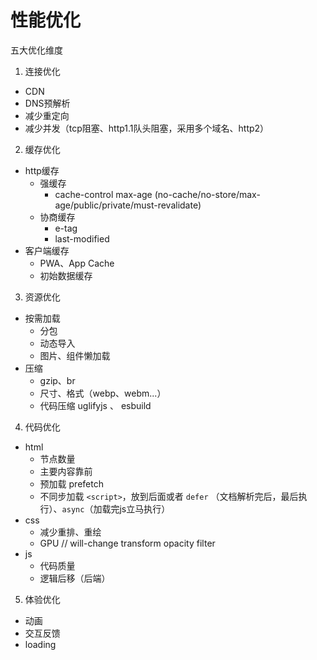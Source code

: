 # 性能优化

五大优化维度

1. 连接优化
  - CDN
  - DNS预解析
  - 减少重定向
  - 减少并发（tcp阻塞、http1.1队头阻塞，采用多个域名、http2）

2. 缓存优化
  - http缓存
    - 强缓存
      - cache-control max-age (no-cache/no-store/max-age/public/private/must-revalidate)
    - 协商缓存
      - e-tag
      - last-modified
  - 客户端缓存
    - PWA、App Cache
    - 初始数据缓存

3. 资源优化
  - 按需加载
    - 分包
    - 动态导入
    - 图片、组件懒加载
  - 压缩
    - gzip、br
    - 尺寸、格式（webp、webm...）
    - 代码压缩 uglifyjs 、 esbuild

4. 代码优化
  - html
    - 节点数量
    - 主要内容靠前
    - 预加载 prefetch
    - 不同步加载 `<script>`，放到后面或者 `defer` （文档解析完后，最后执行）、`async`（加载完js立马执行）
  - css
    - 减少重排、重绘
    - GPU // will-change transform opacity filter
  - js
    - 代码质量
    - 逻辑后移（后端）

5. 体验优化
  - 动画
  - 交互反馈
  - loading
